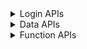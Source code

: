 <details>
<summary>Login APIs</summary>

|           API           |Available|
| ----------------------- | :-----: |
| xx_eone_zhmmdl          |   ✅   |
| xx_eone_yzmdl_sendsms   |   ✅   |
| xx_eone_yzmdl           |   ✅   |
| xx_eone_jwglxtdl        |   ✅   |
| xx_eone_jxzhptdl        |   ✅   |
| xx_vpndl                |   ✅   |
| xx_vpn_ehalldl          |   ✅   |
| xx_ehalldl              |   ✅   |
| xx_ehall_zhcpdl         |   ✅   |
| xx_ehall_jbxxdl         |   ✅   |

</details>

<details>
<summary>Data APIs</summary>

|           API           |Available|
| ----------------------- | :-----: |
| xx_xsfw_jbxx            |   ❌   |

</details>

<details>
<summary>Function APIs</summary>

|           API           |Available|
| ----------------------- | :-----: |
| pdf_exportimg           |   ❌   |

</details>
